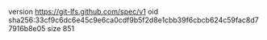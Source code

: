 version https://git-lfs.github.com/spec/v1
oid sha256:33cf9c6dc6e45c9e6ca0cdf9b5f2d8e1cbb39f6cbcb624c59fac8d77916b8e05
size 851
